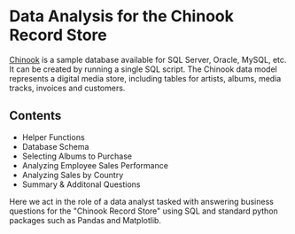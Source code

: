 # Data Analysis for the Chinook Record Store

[Chinook](https://github.com/lerocha/chinook-database) is a sample database available for SQL Server, Oracle, MySQL, etc. It can be created by running a single SQL script. The Chinook data model represents a digital media store, including tables for artists, albums, media tracks, invoices and customers.

## Contents
- Helper Functions
- Database Schema
- Selecting Albums to Purchase
- Analyzing Employee Sales Performance
- Analyzing Sales by Country
- Summary & Additonal Questions

Here we act in the role of a data analyst tasked with answering business questions for the "Chinook Record Store" using SQL and standard python packages such as Pandas and Matplotlib.